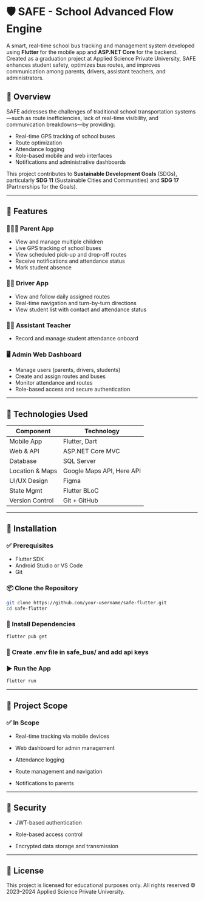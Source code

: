 # 🛡️ SAFE - School Advanced Flow Engine

A smart, real-time school bus tracking and management system developed using **Flutter** for the mobile app and **ASP.NET Core** for the backend. Created as a graduation project at Applied Science Private University, SAFE enhances student safety, optimizes bus routes, and improves communication among parents, drivers, assistant teachers, and administrators.

## 📱 Overview

SAFE addresses the challenges of traditional school transportation systems—such as route inefficiencies, lack of real-time visibility, and communication breakdowns—by providing:

- Real-time GPS tracking of school buses
- Route optimization
- Attendance logging
- Role-based mobile and web interfaces
- Notifications and administrative dashboards

This project contributes to **Sustainable Development Goals** (SDGs), particularly **SDG 11** (Sustainable Cities and Communities) and **SDG 17** (Partnerships for the Goals).

---


## 🚀 Features

### 👨‍👩‍👧 Parent App
- View and manage multiple children
- Live GPS tracking of school buses
- View scheduled pick-up and drop-off routes
- Receive notifications and attendance status
- Mark student absence

### 🧑‍✈️ Driver App
- View and follow daily assigned routes
- Real-time navigation and turn-by-turn directions
- View student list with contact and attendance status

### 🧑‍🏫 Assistant Teacher
- Record and manage student attendance onboard

### 🖥️ Admin Web Dashboard
- Manage users (parents, drivers, students)
- Create and assign routes and buses
- Monitor attendance and routes
- Role-based access and secure authentication

---

## 🧰 Technologies Used

| Component       | Technology                      |
|----------------|----------------------------------|
| Mobile App      | Flutter, Dart                   |
| Web & API       | ASP.NET Core MVC                |
| Database        | SQL Server           |
| Location & Maps | Google Maps API, Here API       |
| UI/UX Design    | Figma                           |
| State Mgmt      | Flutter BLoC                    |
| Version Control | Git + GitHub                    |

---



## 🧪 Installation

### ✅ Prerequisites

- Flutter SDK
- Android Studio or VS Code
- Git

### 📦 Clone the Repository

```bash
git clone https://github.com/your-username/safe-flutter.git
cd safe-flutter
```
### 🔧 Install Dependencies
```bash
flutter pub get
```

### 📝 Create .env file in safe_bus/ and add api keys

### ▶️ Run the App
```bash
flutter run
```
---

## 📝 Project Scope
### ✅ In Scope
- Real-time tracking via mobile devices

- Web dashboard for admin management

- Attendance logging

- Route management and navigation

- Notifications to parents

---
## 🔐 Security
- JWT-based authentication

- Role-based access control

- Encrypted data storage and transmission
---
## 📜 License
This project is licensed for educational purposes only. All rights reserved © 2023–2024 Applied Science Private University.
